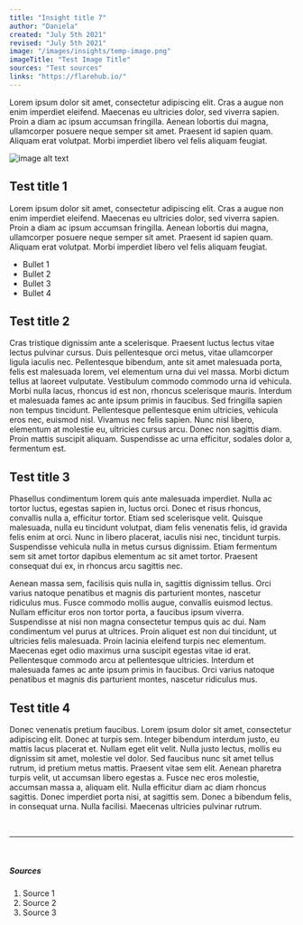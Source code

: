 ```yaml
---
title: "Insight title 7"
author: "Daniela"
created: "July 5th 2021"
revised: "July 5th 2021"
image: "/images/insights/temp-image.png"
imageTitle: "Test Image Title"
sources: "Test sources"
links: "https://flarehub.io/"
---
```


Lorem ipsum dolor sit amet, consectetur adipiscing elit. Cras a augue non enim imperdiet eleifend. Maecenas eu ultricies dolor, sed viverra sapien. Proin a diam ac ipsum accumsan fringilla. Aenean lobortis dui magna, ullamcorper posuere neque semper sit amet. Praesent id sapien quam. Aliquam erat volutpat. Morbi imperdiet libero vel felis aliquam feugiat.

![image alt text](/images/insights/temp-image.png)

## Test title 1

Lorem ipsum dolor sit amet, consectetur adipiscing elit. Cras a augue non enim imperdiet eleifend. Maecenas eu ultricies dolor, sed viverra sapien. Proin a diam ac ipsum accumsan fringilla. Aenean lobortis dui magna, ullamcorper posuere neque semper sit amet. Praesent id sapien quam. Aliquam erat volutpat. Morbi imperdiet libero vel felis aliquam feugiat.

* Bullet 1
* Bullet 2
* Bullet 3
* Bullet 4

## Test title 2

Cras tristique dignissim ante a scelerisque. Praesent luctus lectus vitae lectus pulvinar cursus. Duis pellentesque orci metus, vitae ullamcorper ligula iaculis nec. Pellentesque bibendum, ante sit amet malesuada porta, felis est malesuada lorem, vel elementum urna dui vel massa. Morbi dictum tellus at laoreet vulputate. Vestibulum commodo commodo urna id vehicula. Morbi nulla lacus, rhoncus id est non, rhoncus scelerisque mauris. Interdum et malesuada fames ac ante ipsum primis in faucibus. Sed fringilla sapien non tempus tincidunt. Pellentesque pellentesque enim ultricies, vehicula eros nec, euismod nisl. Vivamus nec felis sapien. Nunc nisl libero, elementum at molestie eu, ultricies cursus arcu. Donec non sagittis diam. Proin mattis suscipit aliquam. Suspendisse ac urna efficitur, sodales dolor a, fermentum est.

## Test title 3

Phasellus condimentum lorem quis ante malesuada imperdiet. Nulla ac tortor luctus, egestas sapien in, luctus orci. Donec et risus rhoncus, convallis nulla a, efficitur tortor. Etiam sed scelerisque velit. Quisque malesuada, nulla eu tincidunt volutpat, diam felis venenatis felis, id gravida felis enim at orci. Nunc in libero placerat, iaculis nisi nec, tincidunt turpis. Suspendisse vehicula nulla in metus cursus dignissim. Etiam fermentum sem sit amet tortor dapibus elementum ac sit amet tortor. Praesent consequat dui ex, in rhoncus arcu sagittis nec.

Aenean massa sem, facilisis quis nulla in, sagittis dignissim tellus. Orci varius natoque penatibus et magnis dis parturient montes, nascetur ridiculus mus. Fusce commodo mollis augue, convallis euismod lectus. Nullam efficitur eros non tortor porta, a faucibus ipsum viverra. Suspendisse at nisi non magna consectetur tempus quis ac dui. Nam condimentum vel purus at ultrices. Proin aliquet est non dui tincidunt, ut ultricies felis malesuada. Proin lacinia eleifend turpis nec elementum. Maecenas eget odio maximus urna suscipit egestas vitae id erat. Pellentesque commodo arcu at pellentesque ultricies. Interdum et malesuada fames ac ante ipsum primis in faucibus. Orci varius natoque penatibus et magnis dis parturient montes, nascetur ridiculus mus.

## Test title 4

Donec venenatis pretium faucibus. Lorem ipsum dolor sit amet, consectetur adipiscing elit. Donec at turpis sem. Integer bibendum interdum justo, eu mattis lacus placerat et. Nullam eget elit velit. Nulla justo lectus, mollis eu dignissim sit amet, molestie vel dolor. Sed faucibus nunc sit amet tellus rutrum, id pretium metus mattis. Praesent vitae sem elit. Aenean pharetra turpis velit, ut accumsan libero egestas a. Fusce nec eros molestie, accumsan massa a, aliquam elit. Nulla efficitur diam ac diam rhoncus sagittis. Donec imperdiet porta nisi, at sagittis sem. Donec a bibendum felis, in consequat urna. Nulla facilisi. Maecenas ultricies pulvinar rutrum.

&nbsp;

***
&nbsp;

##### Sources

1. Source 1
2. Source 2
3. Source 3
